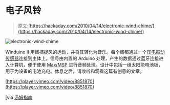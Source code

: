 # 电子风铃

> 原文:[https://hackaday.com/2010/04/14/electronic-wind-chime/](https://hackaday.com/2010/04/14/electronic-wind-chime/)

![](../Images/174f4bb96f8b4a586f9b9710583f1feb.png "electronic-wind-chime")

Winduino II 用鳍捕捉风的运动，并将其转化为音乐。每个鳍都通过一个[压电振动传感器](http://www.sparkfun.com/commerce/product_info.php?products_id=9198)连接到主体上。信号由内置的 Arduino 处理，产生的数据通过蓝牙连接进入计算机，便于使用 [Max/MSP](http://www.ableton.com/maxforlive) 进行音频处理。设计中包括一组太阳能电池板，用于为设备的电池充电。休息之后，请收听和观看这篇有创意的文章。

[https://player.vimeo.com/video/8851870](https://player.vimeo.com/video/8851870)

[via [汤姆指南](http://www.tomsguide.com/us/pictures-story/146-10-sparkfun-makers-inventions.html)